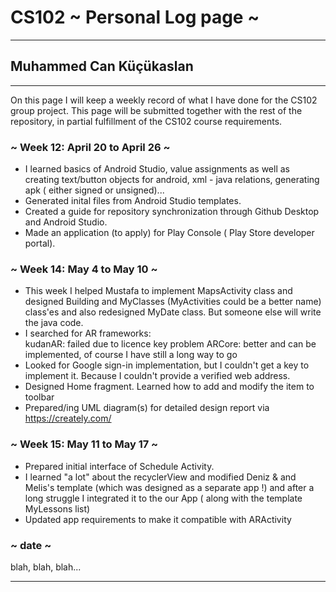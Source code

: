 # CS102 ~ Personal Log page ~
****
## Muhammed Can Küçükaslan
****

On this page I will keep a weekly record of
what I have done for the CS102 group project.
This page will be submitted together with the rest of the repository,
in partial fulfillment of the CS102 course requirements.

### ~ Week 12: April 20 to April 26 ~
* I learned basics of Android Studio,
value assignments as well as creating text/button objects for android,
xml - java relations, generating apk ( either signed or unsigned)...
* Generated inital files from Android Studio templates.
* Created a guide for repository synchronization
through Github Desktop and  Android Studio.
* Made an application (to apply) for Play Console ( Play Store developer portal).

### ~ Week 14: May 4 to May 10 ~
* This week I helped Mustafa to implement MapsActivity class
and designed Building and MyClasses (MyActivities could be a better name) class'es
and also redesigned MyDate class. But someone else will write the java code.
* I searched for AR frameworks:  
kudanAR: failed due to licence key problem
ARCore: better and can be implemented, of course I have still a long way to go
* Looked for Google sign-in implementation,
but I couldn't get a key to implement it.
Because I couldn't provide a verified web address.
* Designed Home fragment.
Learned how to add and modify the item to toolbar
* Prepared/ing UML diagram(s) for detailed design report via https://creately.com/

### ~ Week 15: May 11 to May 17 ~
* Prepared initial interface of Schedule Activity.
* I learned "a lot" about the recyclerView and modified 
Deniz & and Melis's template (which was designed as a separate app !) 
and after a long struggle I integrated it to the our App 
( along with the template MyLessons list) 
* Updated app requirements to make it compatible with ARActivity  


### ~ date ~
blah, blah, blah...

****
